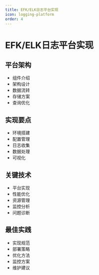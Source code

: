 ```yaml
---
title: EFK/ELK日志平台实现
icon: logging-platform
order: 4
---
```


# EFK/ELK日志平台实现

## 平台架构
- 组件介绍
- 架构设计
- 数据流转
- 存储方案
- 查询优化

## 实现要点
- 环境搭建
- 配置管理
- 日志收集
- 数据处理
- 可视化

## 关键技术
- 平台实现
- 性能优化
- 资源管理
- 监控分析
- 问题诊断

## 最佳实践
- 实现规范
- 部署策略
- 优化方法
- 监控方案
- 维护建议

